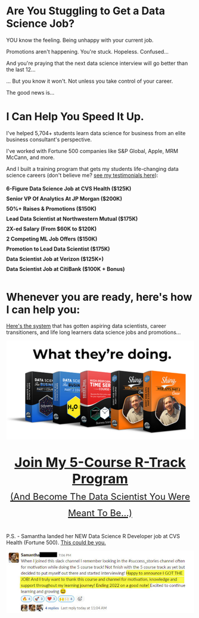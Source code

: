 # Are You Stuggling to Get a Data Science Job?

YOU know the feeling. Being unhappy with your current job.

Promotions aren't happening. You're stuck. Hopeless. Confused...

And you're praying that the next data science interview will go better than the last 12...

... But you know it won't. Not unless you take control of your career.

The good news is...

# I Can Help You Speed It Up.

I've helped 5,704+ students learn data science for business from an elite business consultant's perspective.

I've worked with Fortune 500 companies like S&P Global, Apple, MRM McCann, and more.

And I built a training program that gets my students life-changing data science careers (don't believe me? [see my testimonials here](https://university.business-science.io/p/5-course-bundle-machine-learning-web-apps-time-series/)):


<h4 class="text-center">
6-Figure Data Science Job at CVS Health ($125K)<br><div style="height:10px;"></div>
Senior VP Of Analytics At JP Morgan ($200K)<br><div style="height:10px;"></div>
50%+ Raises & Promotions ($150K)<br><div style="height:10px;"></div>
Lead Data Scientist at Northwestern Mutual ($175K)<br><div style="height:10px;"></div>
2X-ed Salary (From $60K to $120K)<br><div style="height:10px;"></div>
2 Competing ML Job Offers ($150K)<br><div style="height:10px;"></div>
Promotion to Lead Data Scientist ($175K)<br><div style="height:10px;"></div>
Data Scientist Job at Verizon ($125K+)<br><div style="height:10px;"></div>
Data Scientist Job at CitiBank ($100K + Bonus)<br><div style="height:10px;"></div>
</h4>


# Whenever you are ready, here's how I can help you:

[Here's the system](https://university.business-science.io/p/5-course-bundle-machine-learning-web-apps-time-series) that has gotten aspiring data scientists, career transitioners, and life long learners data science jobs and promotions...

![What They're Doing - 5 Course R-Track](/assets/rtrack_what_theyre_doing_2.jpg)

<p style="font-size: 36px;text-align: center;">
<a href="https://university.business-science.io/p/5-course-bundle-machine-learning-web-apps-time-series">
<strong>Join My 5-Course R-Track Program</strong><br><small style="font-size:24px;">(And Become The Data Scientist You Were Meant To Be...)</small>
</a>
</p>

P.S. - Samantha landed her NEW Data Science R Developer job at CVS Health (Fortune 500). [This could be you.](https://university.business-science.io/p/5-course-bundle-machine-learning-web-apps-time-series) 

![Success Samantha Got The Job](/img/success_samantha_got_job.jpg)
